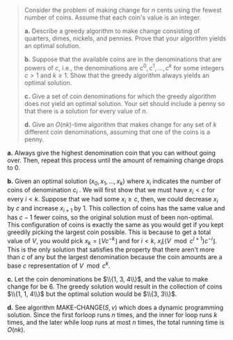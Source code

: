 > Consider the problem of making change for $n$ cents using the fewest number of coins. Assume that each coin's value is an integer.
>
> **a.** Describe a greedy algorithm to make change consisting of quarters, dimes, nickels, and pennies. Prove that your algorithm yields an optimal solution.
>
> **b.** Suppose that the available coins are in the denominations that are powers of $c$, i.e., the denominations are $c^0, c^1, \ldots, c^k$ for some integers $c > 1$ and $k \ge 1$. Show that the greedy algorithm always yields an optimal solution.
>
> **c.** Give a set of coin denominations for which the greedy algorithm does not yield an optimal solution. Your set should include a penny so that there is a solution for every value of $n$.
>
> **d.** Give an $O(nk)$-time algorithm that makes change for any set of $k$ different coin denominations, assuming that one of the coins is a penny.

**a.** Always give the highest denomination coin that you can without going over. Then, repeat this process until the amount of remaining change drops to $0$.

**b.** Given an optimal solution $(x_0, x_1, \dots, x_k)$ where $x_i$ indicates the number of coins of denomination $c_i$ . We will first show that we must have $x_i < c$ for every $i < k$. Suppose that we had some $x_i \ge c$, then, we could decrease $x_i$ by $c$ and increase $x_{i + 1}$ by $1$. This collection of coins has the same value and has $c − 1$ fewer coins, so the original solution must of been non-optimal. This configuration of coins is exactly the same as you would get if you kept greedily picking the largest coin possible. This is because to get a total value of $V$, you would pick $x_k = \lfloor V c^{−k} \rfloor$ and for $i < k$, $x_i\lfloor (V\mod c^{i + 1})c^{-i} \rfloor$. This is the only solution that satisfies the property that there aren't more than $c$ of any but the largest denomination because the coin amounts are a base $c$ representation of $V\mod c^k$.

**c.** Let the coin denominations be $\\{1, 3, 4\\}$, and the value to make change for be $6$. The greedy solution would result in the collection of coins $\\{1, 1, 4\\}$ but the optimal solution would be $\\{3, 3\\}$.

**d.** See algorithm $\text{MAKE-CHANGE}(S, v)$ which does a dynamic programming solution. Since the first forloop runs $n$ times, and the inner for loop runs $k$ times, and the later while loop runs at most $n$ times, the total running time is $O(nk)$.
